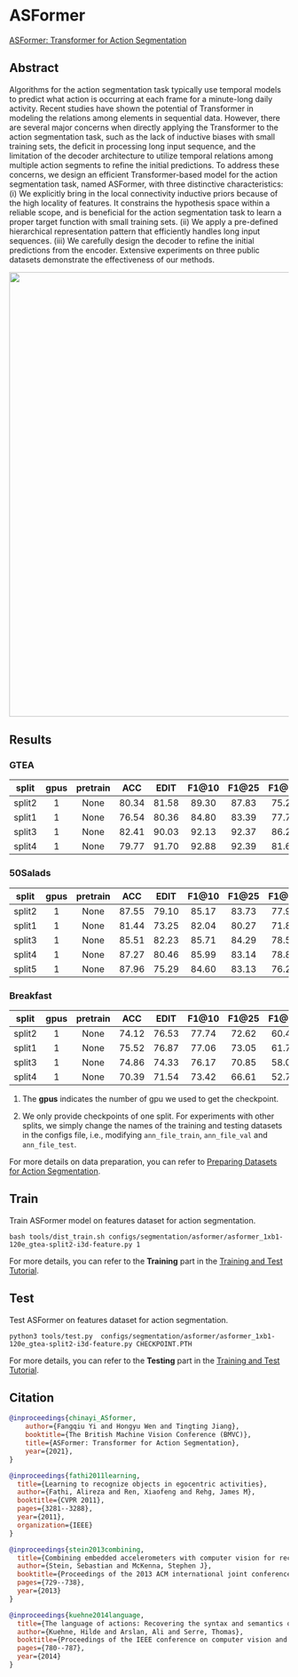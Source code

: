 # ASFormer

[ASFormer: Transformer for Action Segmentation](https://arxiv.org/pdf/2110.08568.pdf)

<!-- [ALGORITHM] -->

## Abstract

<!-- [ABSTRACT] -->

Algorithms for the action segmentation task typically use temporal models to predict
what action is occurring at each frame for a minute-long daily activity. Recent studies have shown the potential of Transformer in modeling the relations among elements
in sequential data. However, there are several major concerns when directly applying
the Transformer to the action segmentation task, such as the lack of inductive biases
with small training sets, the deficit in processing long input sequence, and the limitation of the decoder architecture to utilize temporal relations among multiple action segments to refine the initial predictions. To address these concerns, we design an efficient
Transformer-based model for the action segmentation task, named ASFormer, with three
distinctive characteristics: (i) We explicitly bring in the local connectivity inductive priors because of the high locality of features. It constrains the hypothesis space within a
reliable scope, and is beneficial for the action segmentation task to learn a proper target
function with small training sets. (ii) We apply a pre-defined hierarchical representation pattern that efficiently handles long input sequences. (iii) We carefully design the
decoder to refine the initial predictions from the encoder. Extensive experiments on
three public datasets demonstrate the effectiveness of our methods.

<!-- [IMAGE] -->

<div align=center>
<img src="https://github.com/open-mmlab/mmaction2/assets/35267818/ea2af27e-0cd9-489d-9c81-02b8a7f29ef1" width="800"/>
</div>

## Results

### GTEA

| split  | gpus | pretrain |  ACC  | EDIT  | F1@10 | F1@25 | F1@50 | gpu_mem(M) |                       config                       |                       ckpt                        |                       log                        |
| :----: | :--: | :------: | :---: | :---: | :---: | :---: | :---: | :--------: | :------------------------------------------------: | :-----------------------------------------------: | :----------------------------------------------: |
| split2 |  1   |   None   | 80.34 | 81.58 | 89.30 | 87.83 | 75.28 |    1500    | [config](/configs/segmentation/asformer/asformer_1xb1-120e_gtea-split2-i3d-feature.py) | [ckpt](https://download.openmmlab.com/mmaction/v1.0/segmentation/asformer/asformer_1xb1-120e_gtea-split2-i3d-feature_20231011-b5aaf789.pth) | [log](https://download.openmmlab.com/mmaction/v1.0/segmentation/asformer/asformer_1xb1-120e_gtea-split2-i3d-feature.log) |
| split1 |  1   |   None   | 76.54 | 80.36 | 84.80 | 83.39 | 77.74 |    1500    |                         -                          |                         -                         |                        -                         |
| split3 |  1   |   None   | 82.41 | 90.03 | 92.13 | 92.37 | 86.26 |    1500    |                         -                          |                         -                         |                        -                         |
| split4 |  1   |   None   | 79.77 | 91.70 | 92.88 | 92.39 | 81.65 |    1500    |                         -                          |                         -                         |                        -                         |

### 50Salads

| split  | gpus | pretrain |  ACC  | EDIT  | F1@10 | F1@25 | F1@50 | gpu_mem(M) |                       config                       |                       ckpt                        |                       log                        |
| :----: | :--: | :------: | :---: | :---: | :---: | :---: | :---: | :--------: | :------------------------------------------------: | :-----------------------------------------------: | :----------------------------------------------: |
| split2 |  1   |   None   | 87.55 | 79.10 | 85.17 | 83.73 | 77.99 |    7200    | [config](/configs/segmentation/asformer/asformer_1xb1-120e_50salads-split2-i3d-feature.py) | [ckpt](https://download.openmmlab.com/mmaction/v1.0/segmentation/asformer/asformer_1xb1-120e_50salads-split2-i3d-feature_20231011-25dc57d5.pth) | [log](https://download.openmmlab.com/mmaction/v1.0/segmentation/asformer/asformer_1xb1-120e_50salads-split2-i3d-feature.log) |
| split1 |  1   |   None   | 81.44 | 73.25 | 82.04 | 80.27 | 71.84 |    7200    |                         -                          |                         -                         |                        -                         |
| split3 |  1   |   None   | 85.51 | 82.23 | 85.71 | 84.29 | 78.57 |    7200    |                         -                          |                         -                         |                        -                         |
| split4 |  1   |   None   | 87.27 | 80.46 | 85.99 | 83.14 | 78.86 |    7200    |                         -                          |                         -                         |                        -                         |
| split5 |  1   |   None   | 87.96 | 75.29 | 84.60 | 83.13 | 76.28 |    7200    |                         -                          |                         -                         |                        -                         |

### Breakfast

| split  | gpus | pretrain |  ACC  | EDIT  | F1@10 | F1@25 | F1@50 | gpu_mem(M) |                       config                       |                       ckpt                        |                       log                        |
| :----: | :--: | :------: | :---: | :---: | :---: | :---: | :---: | :--------: | :------------------------------------------------: | :-----------------------------------------------: | :----------------------------------------------: |
| split2 |  1   |   None   | 74.12 | 76.53 | 77.74 | 72.62 | 60.43 |    8800    | [config](/configs/segmentation/asformer/asformer_1xb1-120e_breakfast-split2-i3d-feature.py) | [ckpt](https://download.openmmlab.com/mmaction/v1.0/segmentation/asformer/asformer_1xb1-120e_breakfast-split2-i3d-feature_20231011-10e557f3.pth) | [log](https://download.openmmlab.com/mmaction/v1.0/segmentation/asformer/asformer_1xb1-120e_breakfast-split2-i3d-feature.log) |
| split1 |  1   |   None   | 75.52 | 76.87 | 77.06 | 73.05 | 61.77 |    8800    |                         -                          |                         -                         |                        -                         |
| split3 |  1   |   None   | 74.86 | 74.33 | 76.17 | 70.85 | 58.07 |    8800    |                         -                          |                         -                         |                        -                         |
| split4 |  1   |   None   | 70.39 | 71.54 | 73.42 | 66.61 | 52.76 |    8800    |                         -                          |                         -                         |                        -                         |

1. The **gpus** indicates the number of gpu we used to get the checkpoint.

2. We only provide checkpoints of one split. For experiments with other splits, we simply change the names of the training and testing datasets in the configs file, i.e., modifying `ann_file_train`, `ann_file_val` and `ann_file_test`.

For more details on data preparation, you can refer to [Preparing Datasets for Action Segmentation](/tools/data/action_seg/README.md).

## Train

Train ASFormer model on features dataset for action segmentation.

```shell
bash tools/dist_train.sh configs/segmentation/asformer/asformer_1xb1-120e_gtea-split2-i3d-feature.py 1
```

For more details, you can refer to the **Training** part in the [Training and Test Tutorial](/docs/en/user_guides/train_test.md).

## Test

Test ASFormer on features dataset for action segmentation.

```shell
python3 tools/test.py  configs/segmentation/asformer/asformer_1xb1-120e_gtea-split2-i3d-feature.py CHECKPOINT.PTH
```

For more details, you can refer to the **Testing** part in the [Training and Test Tutorial](/docs/en/user_guides/train_test.md).

## Citation

```BibTeX
@inproceedings{chinayi_ASformer,
	author={Fangqiu Yi and Hongyu Wen and Tingting Jiang},
	booktitle={The British Machine Vision Conference (BMVC)},
	title={ASFormer: Transformer for Action Segmentation},
	year={2021},
}
```

<!-- [DATASET] -->

```BibTeX
@inproceedings{fathi2011learning,
  title={Learning to recognize objects in egocentric activities},
  author={Fathi, Alireza and Ren, Xiaofeng and Rehg, James M},
  booktitle={CVPR 2011},
  pages={3281--3288},
  year={2011},
  organization={IEEE}
}
```

```BibTeX
@inproceedings{stein2013combining,
  title={Combining embedded accelerometers with computer vision for recognizing food preparation activities},
  author={Stein, Sebastian and McKenna, Stephen J},
  booktitle={Proceedings of the 2013 ACM international joint conference on Pervasive and ubiquitous computing},
  pages={729--738},
  year={2013}
}
```

```BibTeX
@inproceedings{kuehne2014language,
  title={The language of actions: Recovering the syntax and semantics of goal-directed human activities},
  author={Kuehne, Hilde and Arslan, Ali and Serre, Thomas},
  booktitle={Proceedings of the IEEE conference on computer vision and pattern recognition},
  pages={780--787},
  year={2014}
}
```
